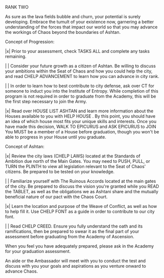 RANK TWO

As sure as the lava fields bubble and churn, your potential is surely
developing. Embrace the tumult of your existence now, garnering a better
understanding of the forces that impact our world so that you may
advance the workings of Chaos beyond the boundaries of Ashtan.

Concept of Progression:

|x| Prior to your assessment, check TASKS ALL and complete any tasks
remaining.

| | Consider your future growth as a citizen of Ashtan. Be willing to
discuss your ambitions within the Seat of Chaos and how you could help
the city, and read CHELP ADVANCEMENT to learn how you can advance in
city rank.

| | In order to learn how to best contribute to city defense, ask over
CT for someone to induct you into the Institute of Entropy. While
completion of this program is not required in order to graduate from the
Academy, this will be the first step necessary to join the Army.

|x| Read over HOUSE LIST ASHTAN and learn more information about the
Houses available to you with HELP HOUSE <Housename>. By this point, you
should have an idea of which house most fits your unique skills and
interests. Once you have made this decision, WALK TO EPICURUS and ASK
EPICURUS to JOIN <House> You MUST be a member of a House before
graduation, though you won't be able to progress in your House until you
graduate.

Concept of Ashtan:

|x| Review the city laws (CHELP LAWS) located at the Standards of
Ambition due north of the Main Gates. You may need to PUSH, PULL, or
TURN the PLINTH to view all legislation relevant to the Seat of Chaos'
citizens. Be prepared to be tested on your knowledge.

| | Familiarize yourself with The Ruinous Accords located at the main
gates of the city. Be prepared to discuss the vision you're granted
while you READ the TABLET, as well as the obligations we as Ashtani
share and the mutually beneficial nature of our pact with the Chaos
Court.

|x| Learn the location and purpose of the Weave of Conflict, as well as
how to help fill it. Use CHELP FONT as a guide in order to contribute
to our city font.

| | Read CHELP CREED. Ensure you fully understand the oath and its
ramifications, then be prepared to swear it as the final part of your
assessment before graduating from the Academy of Ascension.

When you feel you have adequately prepared, please ask in the Academy
for your graduation assessment.

An aide or the Ambassador will meet with you to conduct the test and
discuss with you your goals and aspirations as you venture onward to
advance Chaos.

